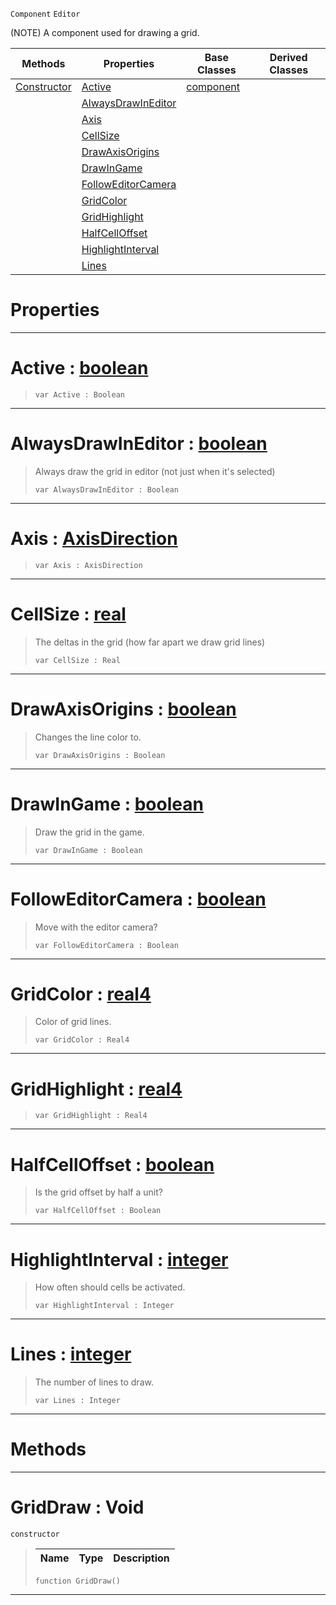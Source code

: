  `Component` `Editor`



(NOTE) A component used for drawing a grid.

|Methods|Properties|Base Classes|Derived Classes|
|---|---|---|---|
|[ Constructor](https://github.com/PlasmaEngine/PlasmaDocs/blob/master/code_reference/class_reference/griddraw.markdown#griddraw-void)|[ Active](https://github.com/PlasmaEngine/PlasmaDocs/blob/master/code_reference/class_reference/griddraw.markdown#active-plasma-engine-docum)|[component](https://github.com/PlasmaEngine/PlasmaDocs/blob/master/code_reference/class_reference/component.markdown)| |
| |[ AlwaysDrawInEditor](https://github.com/PlasmaEngine/PlasmaDocs/blob/master/code_reference/class_reference/griddraw.markdown#alwaysdrawineditor-plasma)| | |
| |[ Axis](https://github.com/PlasmaEngine/PlasmaDocs/blob/master/code_reference/class_reference/griddraw.markdown#axis-plasma-engine-documen)| | |
| |[ CellSize](https://github.com/PlasmaEngine/PlasmaDocs/blob/master/code_reference/class_reference/griddraw.markdown#cellsize-plasma-engine-doc)| | |
| |[ DrawAxisOrigins](https://github.com/PlasmaEngine/PlasmaDocs/blob/master/code_reference/class_reference/griddraw.markdown#drawaxisorigins-plasma-eng)| | |
| |[ DrawInGame](https://github.com/PlasmaEngine/PlasmaDocs/blob/master/code_reference/class_reference/griddraw.markdown#drawingame-plasma-engine-d)| | |
| |[ FollowEditorCamera](https://github.com/PlasmaEngine/PlasmaDocs/blob/master/code_reference/class_reference/griddraw.markdown#followeditorcamera-plasma)| | |
| |[ GridColor](https://github.com/PlasmaEngine/PlasmaDocs/blob/master/code_reference/class_reference/griddraw.markdown#gridcolor-plasma-engine-do)| | |
| |[ GridHighlight](https://github.com/PlasmaEngine/PlasmaDocs/blob/master/code_reference/class_reference/griddraw.markdown#gridhighlight-plasma-engin)| | |
| |[ HalfCellOffset](https://github.com/PlasmaEngine/PlasmaDocs/blob/master/code_reference/class_reference/griddraw.markdown#halfcelloffset-plasma-engi)| | |
| |[ HighlightInterval](https://github.com/PlasmaEngine/PlasmaDocs/blob/master/code_reference/class_reference/griddraw.markdown#highlightinterval-plasma-e)| | |
| |[ Lines](https://github.com/PlasmaEngine/PlasmaDocs/blob/master/code_reference/class_reference/griddraw.markdown#lines-plasma-engine-docume)| | |


 #  Properties


---  
 #  Active : [boolean](https://github.com/PlasmaEngine/PlasmaDocs/blob/master/code_reference/lightning_base_types/boolean.markdown)

> 
> ``` lang=cpp, name=Lightning
> var Active : Boolean


---  
 #  AlwaysDrawInEditor : [boolean](https://github.com/PlasmaEngine/PlasmaDocs/blob/master/code_reference/lightning_base_types/boolean.markdown)

> Always draw the grid in editor (not just when it's selected)
> ``` lang=cpp, name=Lightning
> var AlwaysDrawInEditor : Boolean


---  
 #  Axis : [AxisDirection](https://github.com/PlasmaEngine/PlasmaDocs/blob/master/code_reference/enum_reference.markdown#axisdirection)

> 
> ``` lang=cpp, name=Lightning
> var Axis : AxisDirection


---  
 #  CellSize : [real](https://github.com/PlasmaEngine/PlasmaDocs/blob/master/code_reference/lightning_base_types/real.markdown)

> The deltas in the grid (how far apart we draw grid lines)
> ``` lang=cpp, name=Lightning
> var CellSize : Real


---  
 #  DrawAxisOrigins : [boolean](https://github.com/PlasmaEngine/PlasmaDocs/blob/master/code_reference/lightning_base_types/boolean.markdown)

> Changes the line color to.
> ``` lang=cpp, name=Lightning
> var DrawAxisOrigins : Boolean


---  
 #  DrawInGame : [boolean](https://github.com/PlasmaEngine/PlasmaDocs/blob/master/code_reference/lightning_base_types/boolean.markdown)

> Draw the grid in the game.
> ``` lang=cpp, name=Lightning
> var DrawInGame : Boolean


---  
 #  FollowEditorCamera : [boolean](https://github.com/PlasmaEngine/PlasmaDocs/blob/master/code_reference/lightning_base_types/boolean.markdown)

> Move with the editor camera?
> ``` lang=cpp, name=Lightning
> var FollowEditorCamera : Boolean


---  
 #  GridColor : [real4](https://github.com/PlasmaEngine/PlasmaDocs/blob/master/code_reference/lightning_base_types/real4.markdown)

> Color of grid lines.
> ``` lang=cpp, name=Lightning
> var GridColor : Real4


---  
 #  GridHighlight : [real4](https://github.com/PlasmaEngine/PlasmaDocs/blob/master/code_reference/lightning_base_types/real4.markdown)

> 
> ``` lang=cpp, name=Lightning
> var GridHighlight : Real4


---  
 #  HalfCellOffset : [boolean](https://github.com/PlasmaEngine/PlasmaDocs/blob/master/code_reference/lightning_base_types/boolean.markdown)

> Is the grid offset by half a unit?
> ``` lang=cpp, name=Lightning
> var HalfCellOffset : Boolean


---  
 #  HighlightInterval : [integer](https://github.com/PlasmaEngine/PlasmaDocs/blob/master/code_reference/lightning_base_types/integer.markdown)

> How often should cells be activated.
> ``` lang=cpp, name=Lightning
> var HighlightInterval : Integer


---  
 #  Lines : [integer](https://github.com/PlasmaEngine/PlasmaDocs/blob/master/code_reference/lightning_base_types/integer.markdown)

> The number of lines to draw.
> ``` lang=cpp, name=Lightning
> var Lines : Integer


---  
 #  Methods


---  
 #  GridDraw : Void

 `constructor`

> 
> |Name|Type|Description|
> |---|---|---|
> ``` lang=cpp, name=Lightning
> function GridDraw()
> ``` 


---  
 

 